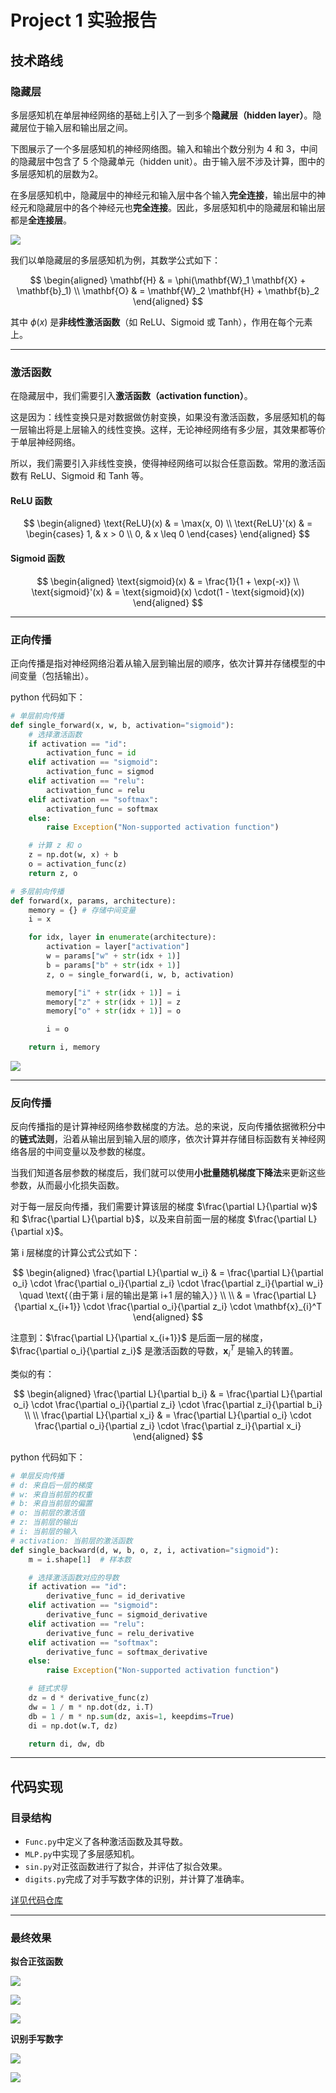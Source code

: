# Project 1 实验报告

## 技术路线

### 隐藏层

多层感知机在单层神经⽹络的基础上引⼊了⼀到多个**隐藏层（hidden layer）**。隐藏层位于输⼊层和输出层之间。

下图展示了⼀个多层感知机的神经⽹络图。输⼊和输出个数分别为 4 和 3，中间的隐藏层中包含了 5 个隐藏单元（hidden unit）。由于输⼊层不涉及计算，图中的多层感知机的层数为2。

在多层感知机中，隐藏层中的神经元和输⼊层中各个输⼊**完全连接**，输出层中的神经元和隐藏层中的各个神经元也**完全连接**。因此，多层感知机中的隐藏层和输出层都是**全连接层**。

![](https://ref.xht03.online/202503162001858.png)

我们以单隐藏层的多层感知机为例，其数学公式如下：

$$
\begin{aligned}
\mathbf{H} & = \phi(\mathbf{W}_1 \mathbf{X} + \mathbf{b}_1) \\
\mathbf{O} & = \mathbf{W}_2 \mathbf{H} + \mathbf{b}_2
\end{aligned}
$$

其中 $\phi(x)$ 是**非线性激活函数**（如 ReLU、Sigmoid 或 Tanh），作用在每个元素上。

---

### 激活函数

在隐藏层中，我们需要引入**激活函数（activation function）**。

这是因为：线性变换只是对数据做仿射变换，如果没有激活函数，多层感知机的每一层输出将是上层输入的线性变换。这样，无论神经网络有多少层，其效果都等价于单层神经网络。

所以，我们需要引入非线性变换，使得神经网络可以拟合任意函数。常用的激活函数有 ReLU、Sigmoid 和 Tanh 等。

#### ReLU 函数

$$
\begin{aligned}
\text{ReLU}(x) & = \max(x, 0) \\
\text{ReLU}'(x) & =
\begin{cases}
1, & x > 0 \\
0, & x \leq 0
\end{cases}
\end{aligned}
$$

#### Sigmoid 函数

$$
\begin{aligned}
\text{sigmoid}(x) & = \frac{1}{1 + \exp(-x)} \\
\text{sigmoid}'(x) & = \text{sigmoid}(x) \cdot(1 - \text{sigmoid}(x))
\end{aligned}
$$

---

### 正向传播

正向传播是指对神经⽹络沿着从输⼊层到输出层的顺序，依次计算并存储模型的中间变量（包括输出）。

python 代码如下：

```python
# 单层前向传播
def single_forward(x, w, b, activation="sigmoid"):
    # 选择激活函数
    if activation == "id":
        activation_func = id
    elif activation == "sigmoid":
        activation_func = sigmod
    elif activation == "relu":
        activation_func = relu
    elif activation == "softmax":
        activation_func = softmax
    else:
        raise Exception("Non-supported activation function")

    # 计算 z 和 o
    z = np.dot(w, x) + b
    o = activation_func(z)
    return z, o
```

```python
# 多层前向传播
def forward(x, params, architecture):
    memory = {} # 存储中间变量
    i = x

    for idx, layer in enumerate(architecture):
        activation = layer["activation"]
        w = params["w" + str(idx + 1)]
        b = params["b" + str(idx + 1)]
        z, o = single_forward(i, w, b, activation)

        memory["i" + str(idx + 1)] = i
        memory["z" + str(idx + 1)] = z
        memory["o" + str(idx + 1)] = o

        i = o

    return i, memory
```

![](https://ref.xht03.online/202503162107738.png)

---

### 反向传播

反向传播指的是计算神经⽹络参数梯度的⽅法。总的来说，反向传播依据微积分中的**链式法则**，沿着从输出层到输⼊层的顺序，依次计算并存储⽬标函数有关神经⽹络各层的中间变量以及参数的梯度。

当我们知道各层参数的梯度后，我们就可以使⽤**小批量随机梯度下降法**来更新这些参数，从而最小化损失函数。

对于每一层反向传播，我们需要计算该层的梯度 $\frac{\partial L}{\partial w}$ 和 $\frac{\partial L}{\partial b}$，以及来自前面一层的梯度 $\frac{\partial L}{\partial x}$。

第 i 层梯度的计算公式公式如下：

$$
\begin{aligned}
\frac{\partial L}{\partial w_i} & = \frac{\partial L}{\partial o_i} \cdot \frac{\partial o_i}{\partial z_i} \cdot \frac{\partial z_i}{\partial w_i} \quad \text{（由于第 i 层的输出是第 i+1 层的输入）} \\ \\
& = \frac{\partial L}{\partial x_{i+1}} \cdot \frac{\partial o_i}{\partial z_i} \cdot \mathbf{x}_{i}^T
\end{aligned}
$$

注意到：$\frac{\partial L}{\partial x_{i+1}}$ 是后面一层的梯度，$\frac{\partial o_i}{\partial z_i}$ 是激活函数的导数，$\mathbf{x}_{i}^T$ 是输入的转置。

类似的有：

$$
\begin{aligned}
\frac{\partial L}{\partial b_i} & = \frac{\partial L}{\partial o_i} \cdot \frac{\partial o_i}{\partial z_i} \cdot \frac{\partial z_i}{\partial b_i} \\ \\
\frac{\partial L}{\partial x_i} & = \frac{\partial L}{\partial o_i} \cdot \frac{\partial o_i}{\partial z_i} \cdot \frac{\partial z_i}{\partial x_i}
\end{aligned}
$$

python 代码如下：

```python
# 单层反向传播
# d: 来自后一层的梯度
# w: 来自当前层的权重
# b: 来自当前层的偏置
# o: 当前层的激活值
# z: 当前层的输出
# i: 当前层的输入
# activation: 当前层的激活函数
def single_backward(d, w, b, o, z, i, activation="sigmoid"):
    m = i.shape[1]  # 样本数

    # 选择激活函数对应的导数
    if activation == "id":
        derivative_func = id_derivative
    elif activation == "sigmoid":
        derivative_func = sigmoid_derivative
    elif activation == "relu":
        derivative_func = relu_derivative
    elif activation == "softmax":
        derivative_func = softmax_derivative
    else:
        raise Exception("Non-supported activation function")

    # 链式求导
    dz = d * derivative_func(z)
    dw = 1 / m * np.dot(dz, i.T)
    db = 1 / m * np.sum(dz, axis=1, keepdims=True)
    di = np.dot(w.T, dz)

    return di, dw, db
```

---

## 代码实现

### 目录结构

- `Func.py`中定义了各种激活函数及其导数。
- `MLP.py`中实现了多层感知机。
- `sin.py`对正弦函数进行了拟合，并评估了拟合效果。
- `digits.py`完成了对手写数字体的识别，并计算了准确率。

[详见代码仓库](https://github.com/xht03/DeepLearning)

---

### 最终效果

**拟合正弦函数**

![](https://ref.xht03.online/202503162137700.png)

![](https://ref.xht03.online/202503162137546.png)

![](https://ref.xht03.online/202503162138583.png)

**识别手写数字**

![](https://ref.xht03.online/202503162138686.png)

![](https://ref.xht03.online/202503162138127.png)